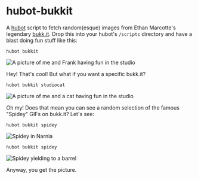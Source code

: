 hubot-bukkit
============

A [hubot](https://github.com/github/hubot) script to fetch random(esque) images from Ethan Marcotte's legendary [bukk.it](http://bukk.it). Drop this into your hubot's `/scripts` directory and have a blast doing fun stuff like this:

```
hubot bukkit
```

![A picture of me and Frank having fun in the studio](http://bukk.it/studiomates.gif)

Hey! That's cool! But what if you want a specific bukk.it?

```
hubot bukkit studiocat
```

![A picture of me and a cat having fun in the studio](http://bukk.it/studiocates.gif)

Oh my! Does that mean you can see a random selection of the famous "Spidey" GIFs on bukk.it? Let's see:

```
hubot bukkit spidey
```

![Spidey in Narnia](http://bukk.it/spidey-narnia.jpg)

```
hubot bukkit spidey
```

![Spidey yielding to a barrel](http://bukk.it/spidey-barrel.jpg)

Anyway, you get the picture.




